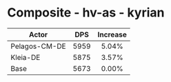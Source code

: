 # Composite - hv-as - kyrian
| Actor | DPS | Increase |
|---|:---:|:---:|
|Pelagos-CM-DE|5959|5.04%|
|Kleia-DE|5875|3.57%|
|Base|5673|0.00%|
